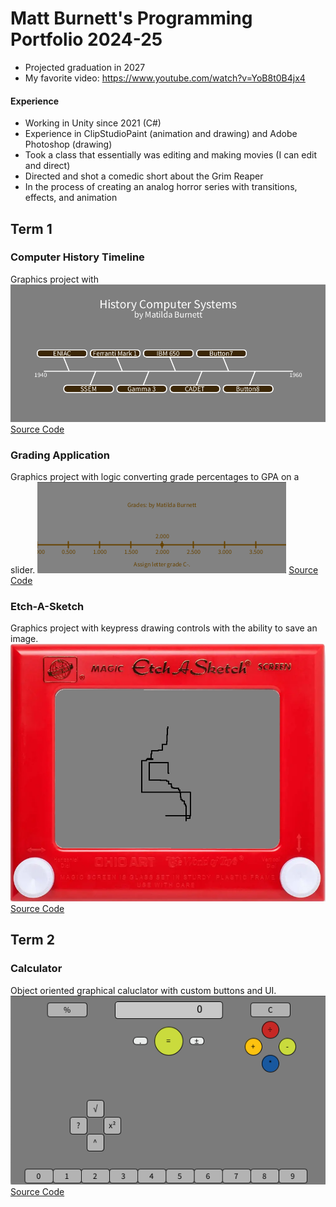# Matt Burnett's Programming Portfolio 2024-25
* Projected graduation in 2027
* My favorite video: https://www.youtube.com/watch?v=YoB8t0B4jx4

#### Experience
* Working in Unity since 2021 (C#)
* Experience in ClipStudioPaint (animation and drawing) and Adobe Photoshop (drawing)
* Took a class that essentially was editing and making movies (I can edit and direct)
* Directed and shot a comedic short about the Grim Reaper
* In the process of creating an analog horror series with transitions, effects, and animation

## Term 1
### Computer History Timeline
Graphics project with
![Running App](https://github.com/MBurnett-Skyline/programmingportfolio/blob/main/images/timeline.png?raw=true)
[Source Code](https://github.com/MBurnett-Skyline/programmingportfolio/blob/main/src/term1/Timeline/Timeline.pde)
### Grading Application
Graphics project with logic converting grade percentages to GPA on a slider.
![Running App](https://github.com/MBurnett-Skyline/programmingportfolio/blob/main/images/grade.png?raw=true)
[Source Code](https://github.com/MBurnett-Skyline/programmingportfolio/blob/main/src/term1/GradingApp/GradingApp.pde)
### Etch-A-Sketch
Graphics project with keypress drawing controls with the ability to save an image.
![Running App](https://github.com/MBurnett-Skyline/programmingportfolio/blob/main/images/sketch.png?raw=true)
[Source Code](https://github.com/MBurnett-Skyline/programmingportfolio/blob/main/src/term1/EtchASketch/EtchASketch.pde)
## Term 2
### Calculator
Object oriented graphical caluclator with custom buttons and UI.
![Running App](https://github.com/MBurnett-Skyline/programmingportfolio/blob/main/images/calc.png?raw=true)
[Source Code](https://github.com/MBurnett-Skyline/programmingportfolio/blob/main/src/term2/Calculator/Calculator.pde)
